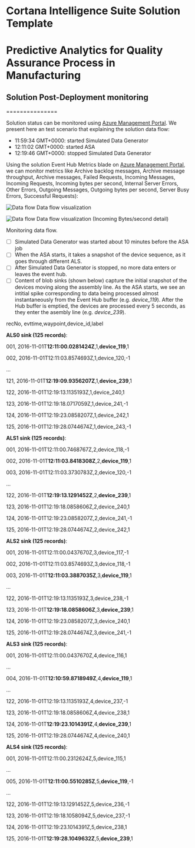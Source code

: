 # Cortana Intelligence Suite Solution Template
# Predictive Analytics for Quality Assurance Process in Manufacturing


## Solution Post-Deployment monitoring
===============

Solution status can be monitored using [Azure Management Portal](https://ms.portal.azure.com). We present here an test scenario that explaining the solution data flow:

-   11:59:34 GMT+0000: started Simulated Data Generator
-   12:11:02 GMT+0000: started ASA
-   12:19:46 GMT+0000: stopped Simulated Data Generator

Using the solution Event Hub Metrics blade on [Azure Management Portal](https://ms.portal.azure.com), we can monitor metrics like Archive backlog messages, Archive message throughput, Archive messages, Failed Requests, Incoming Messages, Incoming Requests, Incoming bytes per second, Internal Server Errors, Other Errors, Outgoing Messages, Outgoing bytes per second, Server Busy Errors, Successful Requests):

![Data flow](https://cloud.githubusercontent.com/assets/16708375/19895489/e31c0f16-a048-11e6-830d-b579a1e1168d.png)
Data flow visualization


![Data flow](https://cloud.githubusercontent.com/assets/16708375/19895542/1160112e-a049-11e6-84e2-063a508969ae.png)
Data flow visualization (Incoming Bytes/second detail)

Monitoring data flow.
- [ ] Simulated Data Generator was started about 10 minutes before the ASA job 
- [ ] When the ASA starts, it takes a snapshot of the device sequence, as it goes through different ALS. 
- [ ] After Simulated Data Generator is stopped, no more data enters or leaves the event hub.
- [ ] Content of blob sinks (shown below) capture the initial snapshot of the devices moving along the assembly line. As the ASA starts, we see an intitial spike corresponding to data being processed almost instantaneously from the Event Hub buffer (e.g. *device_119*). After the Hub buffer is emptied, the devices are processed every 5 seconds, as they enter the asembly line (e.g. *device_239*).

recNo, evttime,waypoint,device_id,label

**ALS0 sink (125 records)**:

001, 2016-11-01T**12:11:00.0281424Z**,1,**device_119**,1

002, 2016-11-01T12:11:03.8574693Z,1,device_120,-1

...

121, 2016-11-01T**12:19:09.9356207Z**,1,**device_239**,1

122, 2016-11-01T12:19:13.1135193Z,1,device_240,1

123, 2016-11-01T12:19:18.0717059Z,1,device_241,-1

124, 2016-11-01T12:19:23.0858207Z,1,device_242,1

125, 2016-11-01T12:19:28.0744674Z,1,device_243,-1


**ALS1 sink (125 records)**:

001, 2016-11-01T12:11:00.7468767Z,2,device_118,-1

002, 2016-11-01T**12:11:03.8418308Z**,2,**device_119**,1

003, 2016-11-01T12:11:03.3730783Z,2,device_120,-1

...

122, 2016-11-01T**12:19:13.1291452Z**,2,**device_239**,1

123, 2016-11-01T12:19:18.0858606Z,2,device_240,1

124, 2016-11-01T12:19:23.0858207Z,2,device_241,-1

125, 2016-11-01T12:19:28.0744674Z,2,device_242,1


**ALS2 sink (125 records)**:

001, 2016-11-01T12:11:00.0437670Z,3,device_117,-1

002, 2016-11-01T12:11:03.8574693Z,3,device_118,-1

003, 2016-11-01T**12:11:03.3887035Z**,3,**device_119**,1

...

122, 2016-11-01T12:19:13.1135193Z,3,device_238,-1

123, 2016-11-01T**12:19:18.0858606Z**,3,**device_239**,1

124, 2016-11-01T12:19:23.0858207Z,3,device_240,1

125, 2016-11-01T12:19:28.0744674Z,3,device_241,-1


**ALS3 sink (125 records)**:

001, 2016-11-01T12:11:00.0437670Z,4,device_116,1

...

004, 2016-11-01T**12:10:59.8718949Z**,4,**device_119**,1

...

122, 2016-11-01T12:19:13.1135193Z,4,device_237,-1

123, 2016-11-01T12:19:18.0858606Z,4,device_238,1

124, 2016-11-01T**12:19:23.1014391Z**,4,**device_239**,1

125, 2016-11-01T12:19:28.0744674Z,4,device_240,1


**ALS4 sink (125 records)**:

001, 2016-11-01T12:11:00.2312624Z,5,device_115,1

...

005, 2016-11-01T**12:11:00.5510285Z**,5,**device_119**,-1

...

122, 2016-11-01T12:19:13.1291452Z,5,device_236,-1

123, 2016-11-01T12:19:18.1058094Z,5,device_237,-1

124, 2016-11-01T12:19:23.1014391Z,5,device_238,1

125, 2016-11-01T**12:19:28.1049632Z**,5,**device_239**,1

